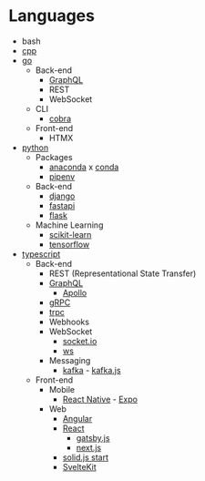 # Languages

- bash
- [cpp](https://isocpp.org/)
- [go](https://go.dev/)
  - Back-end
    - [GraphQL](https://graphql.org/)
    - REST
    - WebSocket
  - CLI
    - [cobra](https://cobra.dev/)
  - Front-end
    - HTMX
- [python](https://www.python.org/)
  - Packages
    - [anaconda][anaconda] x [conda][conda]
    - [pipenv][pipenv]
  - Back-end
    - [django][django]
    - [fastapi](https://fastapi.tiangolo.com/)
    - [flask][flask]
  - Machine Learning
    - [scikit-learn](https://scikit-learn.org/stable)
    - [tensorflow](https://www.tensorflow.org/)
- [typescript](https://www.typescriptlang.org/)
  - Back-end
    - REST (Representational State Transfer)
    - [GraphQL](https://graphql.org/)
      - [Apollo](https://www.apollographql.com/)
    - [gRPC](https://grpc.io/)
    - [trpc](https://trpc.io/)
    - Webhooks
    - WebSocket
      - [socket.io](https://socket.io/)
      - [ws](https://github.com/websockets)
    - Messaging
      - [kafka](https://kafka.apache.org/) - [kafka.js](https://kafka.js.org/)
  - Front-end
    - Mobile
      - [React Native](https://reactnative.dev/) - [Expo](https://expo.dev/)
    - Web
      - [Angular](https://angular.dev/)
      - [React](https://react.dev/)
        - [gatsby.js](https://www.gatsbyjs.com/)
        - [next.js](https://nextjs.org/)
      - [solid.js start](https://start.solidjs.com/)
      - [SvelteKit](https://kit.svelte.dev/)

[anaconda]: https://www.anaconda.com
[conda]: https://docs.conda.io
[pipenv]: https://pipenv.pypa.io/en/latest/
[django]: https://www.djangoproject.com/
[flask]: https://flask.palletsprojects.com/en/3.0.x/
